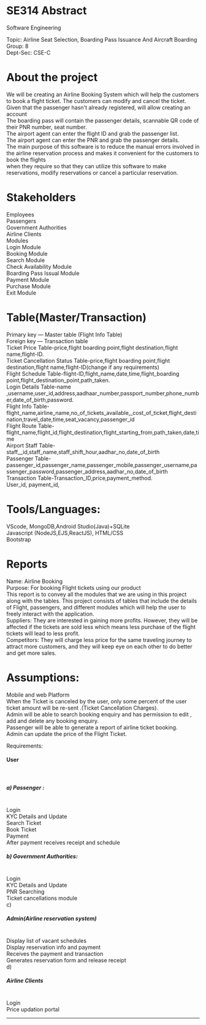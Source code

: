 # SE314 Abstract
Software Engineering <br>


Topic: Airline Seat Selection, Boarding Pass Issuance And Aircraft Boarding<br>
Group: 8<br>
Dept-Sec: CSE-C<br>



# About the project<br>
We will be creating an Airline Booking System which will help the customers to book a flight ticket. The customers can modify and cancel the ticket.<br>
Given that the passenger hasn't already registered, will allow creating an account<br>
The boarding pass will contain the passenger details, scannable QR code of their PNR number, seat number.<br>
The airport agent can enter the flight ID and grab the passenger list.<br>
The airport agent can enter the PNR  and grab the passenger details.<br>
The main purpose of this software is to reduce the manual errors involved in the airline reservation process and makes it convenient for the customers to book the flights <br>when they require so that they can utilize this software to make reservations, modify reservations or cancel a particular reservation.<br>

# Stakeholders <br>
Employees<br>
Passengers<br>
Government Authorities<br>
Airline Clients<br>
Modules<br>
Login Module<br>
Booking Module<br>
Search Module<br>
Check Availability Module<br>
Boarding Pass Issual Module<br>
Payment Module<br>
Purchase Module<br>
Exit Module<br>

# Table(Master/Transaction) <br>
Primary key — Master table (Flight Info Table)<br>
Foreign key — Transaction table<br>
Ticket Price Table-price,flight boarding point,flight destination,flight name,flight-ID.<br>
Ticket Cancellation Status Table-price,flight boarding point,flight destination,flight name,flight-ID(change if any requirements)<br>
Flight Schedule Table-flight-ID,flight_name,date,time,flight_boarding point,flight_destination_point,path_taken.<br>
Login Details Table-name ,username,user_id,address,aadhaar_number,passport_number,phone_number,date_of_birth,password.<br>
Flight Info Table-flight_name,airline_name,no_of_tickets_available,_cost_of_ticket,flight_destination,travel_date,time,seat_vacancy,passenger_id<br>
Flight Route Table-flight_name,flight_id,flight_destination,flight_starting_from,path_taken,date,time<br>
Airport Staff Table-staff__id,staff_name,staff_shift_hour,aadhar_no,date_of_birth<br>
Passenger Table-passenger_id,passenger_name,passenger_mobile,passenger_username,passenger_password,passenger_address,aadhar_no,date_of_birth<br>
Transaction Table-Transaction_ID,price,payment_method.<br>
User_id, payment_id, <br>

# Tools/Languages: <br>
VScode, MongoDB,Android Studio(Java)+SQLite<br>
Javascript (NodeJS,EJS,ReactJS), HTML/CSS<br>
Bootstrap<br>

# Reports <br>
Name:  Airline Booking<br>
Purpose: For booking Flight tickets using our product<br>
This report is to convey all the modules that we are using in this project along with the tables. This project consists of tables that include the details of Flight, passengers, and different modules which will help the user to freely interact with the application.<br>
Suppliers: They are interested in gaining more profits. However, they will be affected if the tickets are sold less which means less purchase of the flight tickets will lead to less profit.<br>
Competitors:  They will charge less price for the same traveling journey to attract more customers, and they will keep eye on each other to do better and get more sales.<br>

# Assumptions:<br> 
Mobile and web Platform<br>
When the Ticket is canceled by the user, only some percent of the user ticket amount will be re-sent .(Ticket Cancellation Charges).<br>
Admin will be able to search booking enquiry and has permission to edit , add and delete any booking enquiry.<br>
Passenger will be able to generate a report of airline ticket booking.<br>
Admin can update  the price of the Flight Ticket.<br>

Requirements:</h3><br>
	<h4>User<h4><br>
	<h5>a) Passenger :</h5> <br>
Login<br>
KYC Details and Update <br>
Search Ticket<br>
Book Ticket <br>
Payment<br> 
After payment receives receipt and schedule<br>
	<h5>b) Government Authorities:</h5><br>
Login <br>
KYC Details and Update<br>
PNR Searching <br>
Ticket cancellations module<br>
	c)  <h5>Admin(Airline reservation system)</h5><br>
Display list of vacant schedules<br>
Display reservation info and payment<br>
Receives the payment and transaction<br>
Generates reservation form and release receipt<br>
        d) <h5> Airline Clients
	</h5><br>
	Login<br>
 Price updation portal <br>
**********************************
